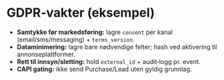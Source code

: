 # GDPR‑vakter (eksempel)
- **Samtykke før markedsføring:** lagre `consent` per kanal (email/sms/messaging) + `terms_version`.
- **Dataminimering:** lagre bare nødvendige felter; hash ved aktivering til annonseplattformer.
- **Rett til innsyn/sletting:** hold `external_id` + audit‑logg pr. event.
- **CAPI gating:** ikke send Purchase/Lead uten gyldig grunnlag.
